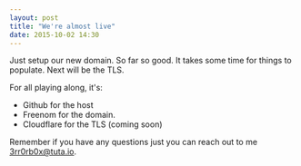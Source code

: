 ```yaml
---
layout: post
title: "We're almost live"
date: 2015-10-02 14:30
---
```

Just setup our new domain. So far so good. It takes some time for things to populate. Next will be the TLS.

For all playing along, it's:

* Github for the host
* Freenom for the domain.
* Cloudflare for the TLS (coming soon)

Remember if you have any questions just you can reach out to me [3rr0rb0x@tuta.io](mailto:3rr0rb0x@tuta.io).
